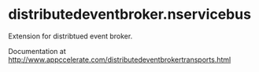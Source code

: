 distributedeventbroker.nservicebus
==================================

Extension for distribtued event broker.

Documentation at http://www.appccelerate.com/distributedeventbrokertransports.html
